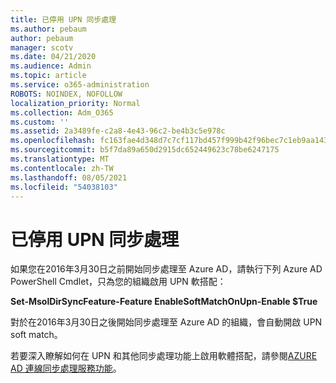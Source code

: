 ```yaml
---
title: 已停用 UPN 同步處理
ms.author: pebaum
author: pebaum
manager: scotv
ms.date: 04/21/2020
ms.audience: Admin
ms.topic: article
ms.service: o365-administration
ROBOTS: NOINDEX, NOFOLLOW
localization_priority: Normal
ms.collection: Adm_O365
ms.custom: ''
ms.assetid: 2a3489fe-c2a8-4e43-96c2-be4b3c5e978c
ms.openlocfilehash: fc163fae4d348d7c7cf117bd457f999b42f96bec7c1eb9aa1435e346131d06de
ms.sourcegitcommit: b5f7da89a650d2915dc652449623c78be6247175
ms.translationtype: MT
ms.contentlocale: zh-TW
ms.lasthandoff: 08/05/2021
ms.locfileid: "54038103"
---
```

# <a name="upn-sync-disabled"></a>已停用 UPN 同步處理

如果您在2016年3月30日之前開始同步處理至 Azure AD，請執行下列 Azure AD PowerShell Cmdlet，只為您的組織啟用 UPN 軟搭配：
  
 **Set-MsolDirSyncFeature-Feature EnableSoftMatchOnUpn-Enable $True**
  
對於在2016年3月30日之後開始同步處理至 Azure AD 的組織，會自動開啟 UPN soft match。
  
若要深入瞭解如何在 UPN 和其他同步處理功能上啟用軟體搭配，請參閱[AZURE AD 連線同步處理服務功能](https://docs.microsoft.com/azure/active-directory/connect/active-directory-aadconnectsyncservice-features)。
  

